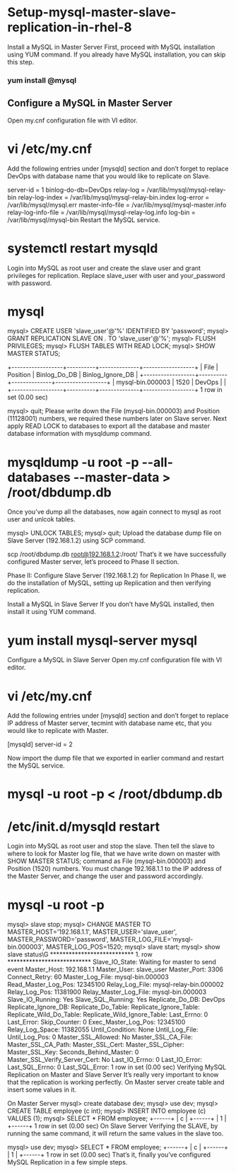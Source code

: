 # Setup-mysql-master-slave-replication-in-rhel-8
Install a MySQL in Master Server
First, proceed with MySQL installation using YUM command. If you already have MySQL installation, you can skip this step.

### yum install @mysql

## Configure a MySQL in Master Server

Open my.cnf configuration file with VI editor.

# vi /etc/my.cnf
Add the following entries under [mysqld] section and don’t forget to replace DevOps with database name that you would like to replicate on Slave.

server-id = 1
binlog-do-db=DevOps
relay-log = /var/lib/mysql/mysql-relay-bin
relay-log-index = /var/lib/mysql/mysql-relay-bin.index
log-error = /var/lib/mysql/mysql.err
master-info-file = /var/lib/mysql/mysql-master.info
relay-log-info-file = /var/lib/mysql/mysql-relay-log.info
log-bin = /var/lib/mysql/mysql-bin
Restart the MySQL service.

# systemctl restart mysqld

Login into MySQL as root user and create the slave user and grant privileges for replication. Replace slave_user with user and your_password with password.

# mysql
mysql> CREATE USER 'slave_user'@'%' IDENTIFIED BY 'password'; 
mysql> GRANT REPLICATION SLAVE ON *.* TO 'slave_user'@'%';
mysql> FLUSH PRIVILEGES;
mysql> FLUSH TABLES WITH READ LOCK;
mysql> SHOW MASTER STATUS;

+------------------+----------+--------------+------------------+
| File             | Position | Binlog_Do_DB | Binlog_Ignore_DB |
+------------------+----------+--------------+------------------+
| mysql-bin.000003 | 1520     | DevOps    	 |                  |
+------------------+----------+--------------+------------------+
1 row in set (0.00 sec)

mysql> quit;
Please write down the File (mysql-bin.000003) and Position (11128001) numbers, we required these numbers later on Slave server. Next apply READ LOCK to databases to export all the database and master database information with mysqldump command.

#  mysqldump -u root -p --all-databases --master-data > /root/dbdump.db
Once you’ve dump all the databases, now again connect to mysql as root user and unlcok tables.

mysql> UNLOCK TABLES;
mysql> quit;
Upload the database dump file on Slave Server (192.168.1.2) using SCP command.

scp /root/dbdump.db root@192.168.1.2:/root/
That’s it we have successfully configured Master server, let’s proceed to Phase II section.

Phase II: Configure Slave Server (192.168.1.2) for Replication
In Phase II, we do the installation of MySQL, setting up Replication and then verifying replication.

Install a MySQL in Slave Server
If you don’t have MySQL installed, then install it using YUM command.

# yum install mysql-server mysql
Configure a MySQL in Slave Server
Open my.cnf configuration file with VI editor.

# vi /etc/my.cnf
Add the following entries under [mysqld] section and don’t forget to replace IP address of Master server, tecmint with database name etc, that you would like to replicate with Master.

[mysqld]
server-id = 2

Now import the dump file that we exported in earlier command and restart the MySQL service.

# mysql -u root -p < /root/dbdump.db
# /etc/init.d/mysqld restart
Login into MySQL as root user and stop the slave. Then tell the slave to where to look for Master log file, that we have write down on master with SHOW MASTER STATUS; command as File (mysql-bin.000003) and Position (1520) numbers. You must change 192.168.1.1 to the IP address of the Master Server, and change the user and password accordingly.

# mysql -u root -p
mysql> slave stop;
mysql> CHANGE MASTER TO MASTER_HOST='192.168.1.1', MASTER_USER='slave_user', MASTER_PASSWORD='password', MASTER_LOG_FILE='mysql-bin.000003', MASTER_LOG_POS=1520;
mysql> slave start;
mysql> show slave status\G
*************************** 1. row ***************************
               Slave_IO_State: Waiting for master to send event
                  Master_Host: 192.168.1.1
                  Master_User: slave_user
                  Master_Port: 3306
                Connect_Retry: 60
              Master_Log_File: mysql-bin.000003
          Read_Master_Log_Pos: 12345100
               Relay_Log_File: mysql-relay-bin.000002
                Relay_Log_Pos: 11381900
        Relay_Master_Log_File: mysql-bin.000003
             Slave_IO_Running: Yes
            Slave_SQL_Running: Yes
              Replicate_Do_DB: DevOps
          Replicate_Ignore_DB:
           Replicate_Do_Table:
       Replicate_Ignore_Table:
      Replicate_Wild_Do_Table:
  Replicate_Wild_Ignore_Table:
                   Last_Errno: 0
                   Last_Error:
                 Skip_Counter: 0
          Exec_Master_Log_Pos: 12345100
              Relay_Log_Space: 11382055
              Until_Condition: None
               Until_Log_File:
                Until_Log_Pos: 0
           Master_SSL_Allowed: No
           Master_SSL_CA_File:
           Master_SSL_CA_Path:
              Master_SSL_Cert:
            Master_SSL_Cipher:
               Master_SSL_Key:
        Seconds_Behind_Master: 0
Master_SSL_Verify_Server_Cert: No
                Last_IO_Errno: 0
                Last_IO_Error:
               Last_SQL_Errno: 0
               Last_SQL_Error:
1 row in set (0.00 sec)
Verifying MySQL Replication on Master and Slave Server
It’s really very important to know that the replication is working perfectly. On Master server create table and insert some values in it.

On Master Server
mysql> create database dev;
mysql> use dev;
mysql> CREATE TABLE employee (c int);
mysql> INSERT INTO employee (c) VALUES (1);
mysql> SELECT * FROM employee;
+------+
|  c  |
+------+
|  1  |
+------+
1 row in set (0.00 sec)
On Slave Server
Verifying the SLAVE, by running the same command, it will return the same values in the slave too.

mysql> use dev;
mysql> SELECT * FROM employee;
+------+
|  c  |
+------+
|  1  |
+------+
1 row in set (0.00 sec)
That’s it, finally you’ve configured MySQL Replication in a few simple steps.
